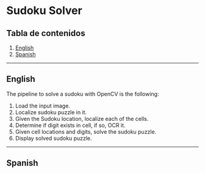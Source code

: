 # Sudoku Solver

## Tabla de contenidos

1. [English](#English)
2. [Spanish](#Spanish)

-------
## English

The pipeline to solve a sudoku with OpenCV is the following:

1. Load the input image.
2. Localize sudoku puzzle in it.
3. Given the Sudoku location, localize each of the cells.
4. Determine if digit exists in cell, if so, OCR it.
5. Given cell locations and digits, solve the sudoku puzzle.
6. Display solved sudoku puzzle.

-------------

## Spanish
